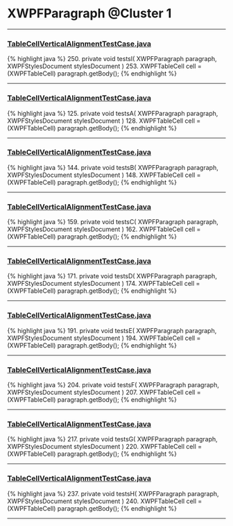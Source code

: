 # XWPFParagraph @Cluster 1

***

### [TableCellVerticalAlignmentTestCase.java](https://searchcode.com/codesearch/view/96672468/)
{% highlight java %}
250. private void testsI( XWPFParagraph paragraph, XWPFStylesDocument stylesDocument )
253.     XWPFTableCell cell = (XWPFTableCell) paragraph.getBody();
{% endhighlight %}

***

### [TableCellVerticalAlignmentTestCase.java](https://searchcode.com/codesearch/view/96672468/)
{% highlight java %}
125. private void testsA( XWPFParagraph paragraph, XWPFStylesDocument stylesDocument )
128.     XWPFTableCell cell = (XWPFTableCell) paragraph.getBody();
{% endhighlight %}

***

### [TableCellVerticalAlignmentTestCase.java](https://searchcode.com/codesearch/view/96672468/)
{% highlight java %}
144. private void testsB( XWPFParagraph paragraph, XWPFStylesDocument stylesDocument )
148.     XWPFTableCell cell = (XWPFTableCell) paragraph.getBody();
{% endhighlight %}

***

### [TableCellVerticalAlignmentTestCase.java](https://searchcode.com/codesearch/view/96672468/)
{% highlight java %}
159. private void testsC( XWPFParagraph paragraph, XWPFStylesDocument stylesDocument )
162.     XWPFTableCell cell = (XWPFTableCell) paragraph.getBody();
{% endhighlight %}

***

### [TableCellVerticalAlignmentTestCase.java](https://searchcode.com/codesearch/view/96672468/)
{% highlight java %}
171. private void testsD( XWPFParagraph paragraph, XWPFStylesDocument stylesDocument )
174.     XWPFTableCell cell = (XWPFTableCell) paragraph.getBody();
{% endhighlight %}

***

### [TableCellVerticalAlignmentTestCase.java](https://searchcode.com/codesearch/view/96672468/)
{% highlight java %}
191. private void testsE( XWPFParagraph paragraph, XWPFStylesDocument stylesDocument )
194.     XWPFTableCell cell = (XWPFTableCell) paragraph.getBody();
{% endhighlight %}

***

### [TableCellVerticalAlignmentTestCase.java](https://searchcode.com/codesearch/view/96672468/)
{% highlight java %}
204. private void testsF( XWPFParagraph paragraph, XWPFStylesDocument stylesDocument )
207.     XWPFTableCell cell = (XWPFTableCell) paragraph.getBody();
{% endhighlight %}

***

### [TableCellVerticalAlignmentTestCase.java](https://searchcode.com/codesearch/view/96672468/)
{% highlight java %}
217. private void testsG( XWPFParagraph paragraph, XWPFStylesDocument stylesDocument )
220.     XWPFTableCell cell = (XWPFTableCell) paragraph.getBody();
{% endhighlight %}

***

### [TableCellVerticalAlignmentTestCase.java](https://searchcode.com/codesearch/view/96672468/)
{% highlight java %}
237. private void testsH( XWPFParagraph paragraph, XWPFStylesDocument stylesDocument )
240.     XWPFTableCell cell = (XWPFTableCell) paragraph.getBody();
{% endhighlight %}

***

